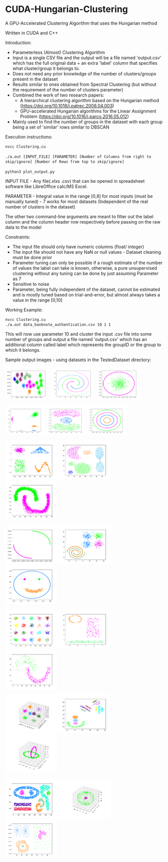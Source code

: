 # CUDA-Hungarian-Clustering
A GPU-Accelerated Clustering Algorithm that uses the Hungarian method

Written in CUDA and C++

Introduction:
  - Parameterless (Almost) Clustering Algorithm
  - Input is a single CSV file and the output will be a file named 'output.csv' which has the full original data + an extra 'label' column that specifies what cluster/group it belongs to.
  - Does not need any prior knowledge of the number of clusters/groups present in the dataset
  - Results similar to ones obtained from Spectral Clustering (but without the requirement of the number of clusters parameter)
  - Combined the work of two research papers:
      - A hierarchical clustering algorithm based on the Hungarian method (https://doi.org/10.1016/j.patrec.2008.04.003)
      - GPU-accelerated Hungarian algorithms for the Linear Assignment Problem (https://doi.org/10.1016/j.parco.2016.05.012)
  - Mainly used to find the number of groups in the dataset with each group being a set of 'similar' rows similar to DBSCAN

Execution instructions:

```
nvcc Clustering.cu

./a.out [INPUT_FILE] [PARAMETER] [Number of Columns from right to skip/ignore] [Number of Rows from top to skip/ignore]

python3 plot_output.py 

```

INPUT FILE - Any file(.xlxs .csv) that can be opened in spreadsheet software like LibreOffice calc/MS Excel.

PARAMETER - Integral value in the range [0,8] for most inputs (must be manually tuned) - 7 works for most datasets (Independent of the real number of clusters in the dataset)

The other two command-line arguments are meant to filter out the label column and the column header row respectively before passing on the raw data to the model

Constraints:
- The input file should only have numeric columns (float/ integer)
- The input file should not have any NaN or null values - Dataset cleaning must be done prior
- Parameter tuning can only be possible if a rough estimate of the number of values the label can take is known, otherwise, a pure unsupervised clustering without any tuning can be done by just assuming Parameter as 7
- Sensitive to noise
- Parameter, being fully independent of the dataset, cannot be estimated and is mostly tuned based on trial-and-error, but almost always takes a value in the range [0,10] 

Working Example:

```
nvcc Clustering.cu
./a.out data_banknote_authentication.csv 10 1 1
```
This will now use parameter 10 and cluster the input .csv file into some number of groups and output a file named 'output.csv' which has an additional column called label which represents the groupID or the group to which it belongs.

Sample output images - using datasets in the TestedDataset directory:

<p float="left">
  <img src="TestedDatasets/data0.png" width="28%" title="data0.csv" alt="data0">
  <img src="TestedDatasets/data1.png" width="28%" title="data1.csv" alt="data1">
  <img src="TestedDatasets/data2.png" width="28%" title="data2.csv" alt="data2">
</p>
<p float="left">
  <img src="TestedDatasets/data3.png" width="25%" title="data3.csv" alt="data3">
  <img src="TestedDatasets/data4.png" width="25%" title="data4.csv" alt="data4">
  <img src="TestedDatasets/data5.png" width="25%" title="data5.csv" alt="data5">
</p>
<p float="left">
  <img src="TestedDatasets/data6.png" width="33%" title="data6.csv" alt="data6">
  <img src="TestedDatasets/data7.png" width="33%" title="data7.csv" alt="data7">
  <img src="TestedDatasets/data8.png" width="33%" title="data8.csv" alt="data8">
</p>
<p float="left">
  <img src="TestedDatasets/data9.png" width="33%" title="data9.csv" alt="data9">
  <img src="TestedDatasets/data10.png" width="33%" title="data10.csv" alt="data10">
  <img src="TestedDatasets/data11.png" width="33%" title="data11.csv" alt="data11">
</p>
<p float="left">
  <img src="TestedDatasets/data12.png" width="33%" title="data12.csv" alt="data12">
  <img src="TestedDatasets/data13.png" width="33%" title="data13.csv" alt="data13">
  <img src="TestedDatasets/data14.png" width="33%" title="data14.csv" alt="data14">
</p>
<p float="left">
  <img src="TestedDatasets/data15.png" width="33%" title="data15.csv" alt="data15">
  <img src="TestedDatasets/data16.png" width="33%" title="data16.csv" alt="data16">
  <img src="TestedDatasets/data17.png" width="33%" title="data17.csv" alt="data17">
</p>
<p float="left">
  <img src="TestedDatasets/data18.png" width="33%" title="data18.csv" alt="data18">
  <img src="TestedDatasets/data19.png" width="33%" title="data19.csv" alt="data19">
  <img src="TestedDatasets/data20.png" width="33%" title="data20.csv" alt="data20">
</p>
